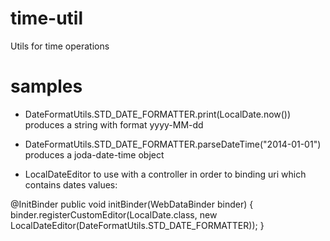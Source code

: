 time-util
=========

Utils for time operations

samples
=======

* DateFormatUtils.STD_DATE_FORMATTER.print(LocalDate.now()) produces a string with format yyyy-MM-dd

* DateFormatUtils.STD_DATE_FORMATTER.parseDateTime("2014-01-01") produces a joda-date-time object

* LocalDateEditor to use with a controller in order to binding uri which contains dates values:  
    
@InitBinder
public void initBinder(WebDataBinder binder) {
    binder.registerCustomEditor(LocalDate.class, new LocalDateEditor(DateFormatUtils.STD_DATE_FORMATTER));
}
